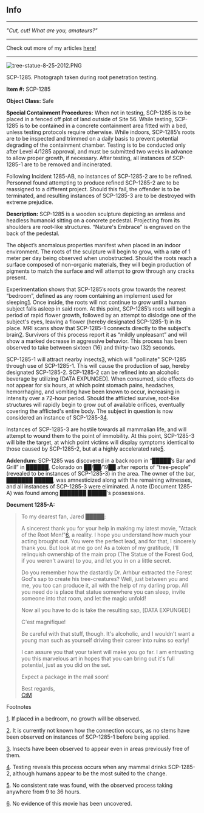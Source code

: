 Info
----

* * *

_"Cut, cut! What are you, amateurs?"_

* * *

Check out more of my articles [here!](/uraniumempire)

* * *

![tree-statue-8-25-2012.PNG](http://scp-wiki.wdfiles.com/local--files/scp-1285/tree-statue-8-25-2012.PNG)

SCP-1285. Photograph taken during root penetration testing.

**Item #:** SCP-1285

**Object Class:** Safe

**Special Containment Procedures:** When not in testing, SCP-1285 is to be placed in a fenced off plot of land outside of Site 56. While testing, SCP-1285 is to be contained in a concrete containment area fitted with a bed, unless testing protocols require otherwise. While indoors, SCP-1285’s roots are to be inspected and trimmed on a daily basis to prevent potential degrading of the containment chamber. Testing is to be conducted only after Level 4/1285 approval, and must be submitted two weeks in advance to allow proper growth, if necessary. After testing, all instances of SCP-1285-1 are to be removed and incinerated.

Following Incident 1285-AB, no instances of SCP-1285-2 are to be refined. Personnel found attempting to produce refined SCP-1285-2 are to be reassigned to a different project. Should this fail, the offender is to be terminated, and resulting instances of SCP-1285-3 are to be destroyed with extreme prejudice.

**Description:** SCP-1285 is a wooden sculpture depicting an armless and headless humanoid sitting on a concrete pedestal. Projecting from its shoulders are root-like structures. “Nature's Embrace” is engraved on the back of the pedestal.

The object’s anomalous properties manifest when placed in an indoor environment. The roots of the sculpture will begin to grow, with a rate of 1 meter per day being observed when unobstructed. Should the roots reach a surface composed of non-organic materials, they will begin production of pigments to match the surface and will attempt to grow through any cracks present.

Experimentation shows that SCP-1285’s roots grow towards the nearest “bedroom”, defined as any room containing an implement used for sleeping[1](javascript:;). Once inside, the roots will not continue to grow until a human subject falls asleep in said room. At this point, SCP-1285’s roots will begin a period of rapid flower growth, followed by an attempt to dislodge one of the subject's eyes, leaving a flower (hereby designated SCP-1285-1) in its place. MRI scans show that SCP-1285-1 connects directly to the subject's brain[2](javascript:;). Survivors of this process report it as “mildly unpleasant” and will show a marked decrease in aggressive behavior. This process has been observed to take between sixteen (16) and thirty-two (32) seconds.

SCP-1285-1 will attract nearby insects[3](javascript:;), which will "pollinate" SCP-1285 through use of SCP-1285-1. This will cause the production of sap, hereby designated SCP-1285-2. SCP-1285-2 can be refined into an alcoholic beverage by utilizing \[DATA EXPUNGED\]. When consumed, side effects do not appear for six hours, at which point stomach pains, headaches, hemorrhaging, and vomiting have been known to occur, increasing in intensity over a 72-hour period. Should the afflicted survive, root-like structures will rapidly begin to grow out of available orifices, eventually covering the afflicted's entire body. The subject in question is now considered an instance of SCP-1285-3[4](javascript:;).

Instances of SCP-1285-3 are hostile towards all mammalian life, and will attempt to wound them to the point of immobility. At this point, SCP-1285-3 will bite the target, at which point victims will display symptoms identical to those caused by SCP-1285-2, but at a highly accelerated rate[5](javascript:;).

**Addendum:** SCP-1285 was discovered in a back room in “█████’s Bar and Grill” in ██████, Colorado on ██/██/19██ after reports of “tree-people” (revealed to be instances of SCP-1285-3) in the area. The owner of the bar, ███████ █████, was amnesticized along with the remaining witnesses, and all instances of SCP-1285-3 were eliminated. A note (Document 1285-A) was found among ███████ █████'s possessions.

**Document 1285-A:**

> To my dearest fan, Jared █████:
> 
> A sincerest thank you for your help in making my latest movie, "Attack of the Root Men!"[6](javascript:;), a reality. I hope you understand how much your acting brought out. You were the perfect lead, and for that, I sincerely thank you. But look at me go on! As a token of my gratitude, I'll relinquish ownership of the main prop (The Statue of the Forest God, if you weren't aware) to you, and let you in on a little secret.
> 
> Do you remember how the dastardly Dr. Arhbur extracted the Forest God's sap to create his tree-creatures? Well, just between you and me, you too can produce it, all with the help of my darling prop. All you need do is place that statue somewhere you can sleep, invite someone into that room, and let the magic unfold!
> 
> Now all you have to do is take the resulting sap, \[DATA EXPUNGED\]
> 
> C'est magnifique!
> 
> Be careful with that stuff, though. It's alcoholic, and I wouldn't want a young man such as yourself driving their career into ruins so early!
> 
> I can assure you that your talent will make you go far. I am entrusting you this marvelous art in hopes that you can bring out it's full potential, just as you did on the set.
> 
> Expect a package in the mail soon!
> 
> Best regards,  
> [CtM](/scp-3428)

Footnotes

[1](javascript:;). If placed in a bedroom, no growth will be observed.

[2](javascript:;). It is currently not known how the connection occurs, as no stems have been observed on instances of SCP-1285-1 before being applied.

[3](javascript:;). Insects have been observed to appear even in areas previously free of them.

[4](javascript:;). Testing reveals this process occurs when any mammal drinks SCP-1285-2, although humans appear to be the most suited to the change.

[5](javascript:;). No consistent rate was found, with the observed process taking anywhere from 9 to 36 hours.

[6](javascript:;). No evidence of this movie has been uncovered.